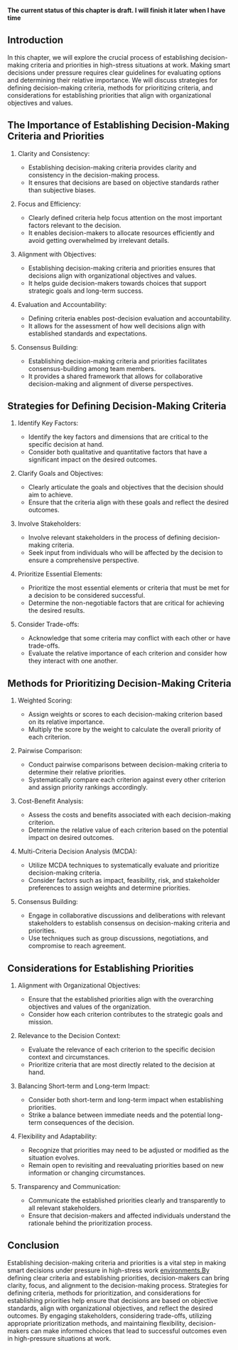 **The current status of this chapter is draft. I will finish it later when I have time**

Introduction
------------

In this chapter, we will explore the crucial process of establishing decision-making criteria and priorities in high-stress situations at work. Making smart decisions under pressure requires clear guidelines for evaluating options and determining their relative importance. We will discuss strategies for defining decision-making criteria, methods for prioritizing criteria, and considerations for establishing priorities that align with organizational objectives and values.

The Importance of Establishing Decision-Making Criteria and Priorities
----------------------------------------------------------------------

1. Clarity and Consistency:

   * Establishing decision-making criteria provides clarity and consistency in the decision-making process.
   * It ensures that decisions are based on objective standards rather than subjective biases.
2. Focus and Efficiency:

   * Clearly defined criteria help focus attention on the most important factors relevant to the decision.
   * It enables decision-makers to allocate resources efficiently and avoid getting overwhelmed by irrelevant details.
3. Alignment with Objectives:

   * Establishing decision-making criteria and priorities ensures that decisions align with organizational objectives and values.
   * It helps guide decision-makers towards choices that support strategic goals and long-term success.
4. Evaluation and Accountability:

   * Defining criteria enables post-decision evaluation and accountability.
   * It allows for the assessment of how well decisions align with established standards and expectations.
5. Consensus Building:

   * Establishing decision-making criteria and priorities facilitates consensus-building among team members.
   * It provides a shared framework that allows for collaborative decision-making and alignment of diverse perspectives.

Strategies for Defining Decision-Making Criteria
------------------------------------------------

1. Identify Key Factors:

   * Identify the key factors and dimensions that are critical to the specific decision at hand.
   * Consider both qualitative and quantitative factors that have a significant impact on the desired outcomes.
2. Clarify Goals and Objectives:

   * Clearly articulate the goals and objectives that the decision should aim to achieve.
   * Ensure that the criteria align with these goals and reflect the desired outcomes.
3. Involve Stakeholders:

   * Involve relevant stakeholders in the process of defining decision-making criteria.
   * Seek input from individuals who will be affected by the decision to ensure a comprehensive perspective.
4. Prioritize Essential Elements:

   * Prioritize the most essential elements or criteria that must be met for a decision to be considered successful.
   * Determine the non-negotiable factors that are critical for achieving the desired results.
5. Consider Trade-offs:

   * Acknowledge that some criteria may conflict with each other or have trade-offs.
   * Evaluate the relative importance of each criterion and consider how they interact with one another.

Methods for Prioritizing Decision-Making Criteria
-------------------------------------------------

1. Weighted Scoring:

   * Assign weights or scores to each decision-making criterion based on its relative importance.
   * Multiply the score by the weight to calculate the overall priority of each criterion.
2. Pairwise Comparison:

   * Conduct pairwise comparisons between decision-making criteria to determine their relative priorities.
   * Systematically compare each criterion against every other criterion and assign priority rankings accordingly.
3. Cost-Benefit Analysis:

   * Assess the costs and benefits associated with each decision-making criterion.
   * Determine the relative value of each criterion based on the potential impact on desired outcomes.
4. Multi-Criteria Decision Analysis (MCDA):

   * Utilize MCDA techniques to systematically evaluate and prioritize decision-making criteria.
   * Consider factors such as impact, feasibility, risk, and stakeholder preferences to assign weights and determine priorities.
5. Consensus Building:

   * Engage in collaborative discussions and deliberations with relevant stakeholders to establish consensus on decision-making criteria and priorities.
   * Use techniques such as group discussions, negotiations, and compromise to reach agreement.

Considerations for Establishing Priorities
------------------------------------------

1. Alignment with Organizational Objectives:

   * Ensure that the established priorities align with the overarching objectives and values of the organization.
   * Consider how each criterion contributes to the strategic goals and mission.
2. Relevance to the Decision Context:

   * Evaluate the relevance of each criterion to the specific decision context and circumstances.
   * Prioritize criteria that are most directly related to the decision at hand.
3. Balancing Short-term and Long-term Impact:

   * Consider both short-term and long-term impact when establishing priorities.
   * Strike a balance between immediate needs and the potential long-term consequences of the decision.
4. Flexibility and Adaptability:

   * Recognize that priorities may need to be adjusted or modified as the situation evolves.
   * Remain open to revisiting and reevaluating priorities based on new information or changing circumstances.
5. Transparency and Communication:

   * Communicate the established priorities clearly and transparently to all relevant stakeholders.
   * Ensure that decision-makers and affected individuals understand the rationale behind the prioritization process.

Conclusion
----------

Establishing decision-making criteria and priorities is a vital step in making smart decisions under pressure in high-stress work [environments.By](http://environments.By) defining clear criteria and establishing priorities, decision-makers can bring clarity, focus, and alignment to the decision-making process. Strategies for defining criteria, methods for prioritization, and considerations for establishing priorities help ensure that decisions are based on objective standards, align with organizational objectives, and reflect the desired outcomes. By engaging stakeholders, considering trade-offs, utilizing appropriate prioritization methods, and maintaining flexibility, decision-makers can make informed choices that lead to successful outcomes even in high-pressure situations at work.

